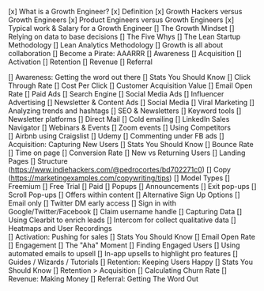 [x] What is a Growth Engineer?
  [x] Definition
  [x] Growth Hackers versus Growth Engineers
  [x] Product Engineers versus Growth Engineers
  [x] Typical work & Salary for a Growth Engineer
[] The Growth Mindset
  [] Relying on data to base decisions
  [] The Five Whys
  [] The Lean Startup Methodology
  [] Lean Analytics Methodology
  [] Growth is all about collaboration
[] Become a Pirate: AAARRR
  [] Awareness
  [] Acquisition
  [] Activation
  [] Retention
  [] Revenue
  [] Referral




[] Awareness: Getting the word out there
  [] Stats You Should Know
    [] Click Through Rate
    [] Cost Per Click
    [] Customer Acquisition Value
    [] Email Open Rate
  [] Paid Ads
    [] Search Engine
    [] Social Media Ads
    [] Influencer Advertising
    [] Newsletter & Content Ads
  [] Social Media
    [] Viral Marketing
    [] Analyzing trends and hashtags
  [] SEO & Newsletters
    [] Keyword tools
    [] Newsletter platforms
  [] Direct Mail
    [] Cold emailing
    [] LinkedIn Sales Navigator
  [] Webinars & Events
    [] Zoom events
  [] Using Competitors  
    [] Airbnb using Craigslist
    [] Udemy
    [] Commenting under FB ads
[] Acquisition: Capturing New Users
  [] Stats You Should Know
    [] Bounce Rate
    [] Time on page
    [] Conversion Rate
    [] New vs Returning Users
  [] Landing Pages
    [] Structure (https://www.indiehackers.com/@pedrocortes/bd702271c0)
    [] Copy (https://marketingexamples.com/copywriting/tips)
  [] Model Types
    [] Freemium
    [] Free Trial
    [] Paid
  [] Popups
    [] Announcements
    [] Exit pop-ups
    [] Scroll Pop-ups
    [] Offers within content
  [] Alternative Sign Up Options
    [] Email only
    [] Twitter DM early access
    [] Sign in with Google/Twitter/Facebook
    [] Claim username handle
  [] Capturing Data
    [] Using Clearbit to enrich leads
    [] Intercom for collect qualitative data
    [] Heatmaps and User Recordings  
[] Activation: Pushing for sales
  [] Stats You Should Know
    [] Email Open Rate
    [] Engagement
  [] The "Aha" Moment
  [] Finding Engaged Users
  [] Using automated emails to upsell
  [] In-app upsells to highlight pro features
  [] Guides / Wizards / Tutorials
[] Retention: Keeping Users Happy
  [] Stats You Should Know
  [] Retention > Acquisition
  [] Calculating Churn Rate
[] Revenue: Making Money
[] Referral: Getting The Word Out